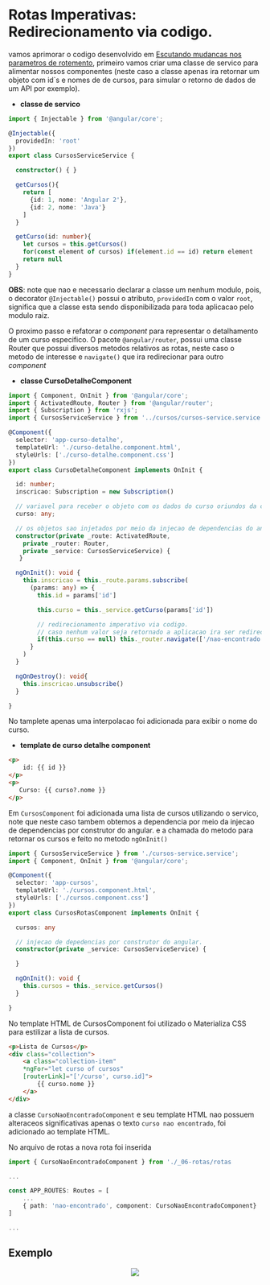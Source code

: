 # Rotas Imperativas: Redirecionamento via codigo.

vamos aprimorar o codigo desenvolvido em [Escutando mudancas nos parametros de rotemento](_06-Escutando-mudancas-nos-parametros-de-roteamento.md), primeiro vamos criar uma classe de servico para alimentar nossos componentes (neste caso a classe apenas ira retornar um objeto com id`s e nomes de de cursos, para simular o retorno de dados de um API por exemplo).

- __classe de servico__

```typescript
import { Injectable } from '@angular/core';

@Injectable({
  providedIn: 'root'
})
export class CursosServiceService {

  constructor() { }

  getCursos(){
    return [
      {id: 1, nome: 'Angular 2'},
      {id: 2, nome: 'Java'}
    ]
  }

  getCurso(id: number){
    let cursos = this.getCursos()
    for(const element of cursos) if(element.id == id) return element
    return null
  }
}
```

__OBS__: note que nao e necessario declarar a classe um nenhum modulo, pois, o decorator `@Injectable()` possui o atributo, `providedIn` com o valor `root`, significa que a classe esta sendo disponibilizada para toda aplicacao pelo modulo raiz.

O proximo passo e refatorar o _component_ para representar o detalhamento de um curso especifico. O pacote `@angular/router`, possui uma classe Router que possui diversos metodos relativos as rotas, neste caso o metodo de interesse e `navigate()` que ira redirecionar para outro _component_

- __classe CursoDetalheComponent__

```typescript
import { Component, OnInit } from '@angular/core';
import { ActivatedRoute, Router } from '@angular/router';
import { Subscription } from 'rxjs';
import { CursosServiceService } from '../cursos/cursos-service.service';

@Component({
  selector: 'app-curso-detalhe',
  templateUrl: './curso-detalhe.component.html',
  styleUrls: ['./curso-detalhe.component.css']
})
export class CursoDetalheComponent implements OnInit {

  id: number;
  inscricao: Subscription = new Subscription()

  // variavel para receber o objeto com os dados do curso oriundos da classe de servico.
  curso: any;

  // os objetos sao injetados por meio da injecao de dependencias do angular.  
  constructor(private _route: ActivatedRoute, 
    private _router: Router,
    private _service: CursosServiceService) {
   }

  ngOnInit(): void {
    this.inscricao = this._route.params.subscribe(
      (params: any) => {
        this.id = params['id']

        this.curso = this._service.getCurso(params['id'])

        // redirecionamento imperativo via codigo.
        // caso nenhum valor seja retornado a aplicacao ira ser redirecionada para uma pagina de nao encontrado.
        if(this.curso == null) this._router.navigate(['/nao-encontrado'])
      }
    )
  }

  ngOnDestroy(): void{
    this.inscricao.unsubscribe()
  }

}
```

No tamplete apenas uma interpolacao foi adicionada para exibir o nome do curso.

- __template de curso detalhe component__

```HTML
<p>
    id: {{ id }}
</p>
<p>
   Curso: {{ curso?.nome }}
</p>
```

Em `CursosComponent` foi adicionada uma lista de cursos utilizando o servico, note que neste caso tambem obtemos a dependencia por meio da injecao de dependencias por construtor do angular. e a chamada do metodo para retornar os cursos e feito no metodo `ngOnInit()`

```typescript
import { CursosServiceService } from './cursos-service.service';
import { Component, OnInit } from '@angular/core';

@Component({
  selector: 'app-cursos',
  templateUrl: './cursos.component.html',
  styleUrls: ['./cursos.component.css']
})
export class CursosRotasComponent implements OnInit {

  cursos: any

  // injecao de depedencias por construtor do angular.
  constructor(private _service: CursosServiceService) {

  }

  ngOnInit(): void {
    this.cursos = this._service.getCursos()
  }

}
```

No template HTML de CursosComponent foi utilizado o Materializa CSS para estilizar a lista de cursos.

```HTML
<p>Lista de Cursos</p>
<div class="collection">
    <a class="collection-item"
    *ngFor="let curso of cursos"
    [routerLink]="['/curso', curso.id]">
        {{ curso.nome }}
    </a>
</div>
```

a classe `CursoNaoEncontradoComponent` e seu template HTML nao possuem alteraceos significativas apenas o texto `curso nao encontrado`, foi adicionado ao template HTML.

No arquivo de rotas a nova rota foi inserida

```typescript
import { CursoNaoEncontradoComponent } from './_06-rotas/rotas

...

const APP_ROUTES: Routes = [
    ...
    { path: 'nao-encontrado', component: CursoNaoEncontradoComponent}
]

...
```
## Exemplo
<p align="center">
    <img src="img/rotas-imperativas.gif"><br>
</p>
